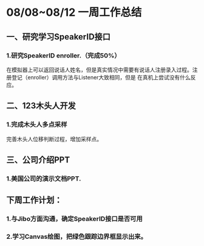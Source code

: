 # 08/08~08/12 一周工作总结

## 一、研究学习SpeakerID接口

### 1.研究SpeakerID enroller.（完成50%）
在模拟器上可以返回说话人姓名，但是真实情况中需要有说话人注册录入过程。注册登记（enroller）调用方法与Listener大致相同，但是
在真机上尝试没有什么反应。

## 二、123木头人开发

### 1.完成木头人多点采样
完善木头人位移判断过程，增加采样点。

## 三、公司介绍PPT

### 1.美国公司的演示文档PPT.



## 下周工作计划：
### 1.与Jibo方面沟通，确定SpeakerID接口是否可用
### 2.学习Canvas绘图，把绿色跟踪边界框显示出来。
